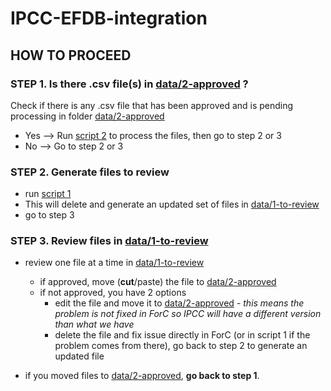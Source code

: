 # IPCC-EFDB-integration


## HOW TO PROCEED

### STEP 1. Is there .csv file(s) in [data/2-approved](https://github.com/forc-db/IPCC-EFDB-integration/tree/main/data/2-approved) ?
Check if there is any .csv file that has been approved and is pending processing in folder [data/2-approved](https://github.com/forc-db/IPCC-EFDB-integration/tree/main/data/2-approved)

- Yes --> Run [script 2](https://github.com/forc-db/IPCC-EFDB-integration/blob/main/scripts/2_From_approved_csv_to_EFDB_form.R) to process the files, then go to step 2 or 3
- No --> Go to step 2 or 3


### STEP 2. Generate files to review

- run [script 1](https://github.com/forc-db/IPCC-EFDB-integration/blob/main/scripts/1_ForC_to_IPCC_formatting.R)
- This will delete and generate an updated set of files in [data/1-to-review](https://github.com/forc-db/IPCC-EFDB-integration/tree/main/data/1-to-review)
- go to step 3

### STEP 3. Review files in [data/1-to-review](https://github.com/forc-db/IPCC-EFDB-integration/tree/main/data/1-to-review)

- review one file at a time in [data/1-to-review](https://github.com/forc-db/IPCC-EFDB-integration/tree/main/data/1-to-review)
  - if approved, move (**cut**/paste) the file to [data/2-approved](https://github.com/forc-db/IPCC-EFDB-integration/tree/main/data/2-approved)
  - if not approved, you have 2 options
     - edit the file and move it to  [data/2-approved](https://github.com/forc-db/IPCC-EFDB-integration/tree/main/data/2-approved) - _this means the problem is not fixed in ForC so IPCC will have a different version than what we have_
     - delete the file and fix issue directly in ForC (or in script 1 if the problem comes from there), go back to step 2 to generate an updated file

 - if you moved files to [data/2-approved](https://github.com/forc-db/IPCC-EFDB-integration/tree/main/data/2-approved), **go back to step 1**.
